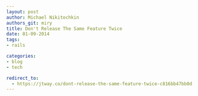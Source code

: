 ```yaml
---
layout: post
author: Michael Nikitochkin
authors_git: miry
title: Don't Release The Same Feature Twice
date: 01-09-2014
tags:
- rails

categories:
- blog
- tech

redirect_to:
  - https://jtway.co/dont-release-the-same-feature-twice-c816bb47bb0d
---
```

